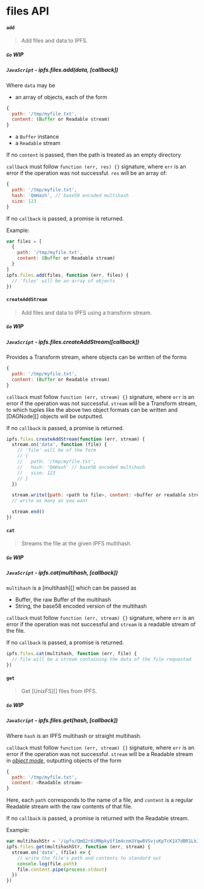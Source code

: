 files API
=========

#### `add`

> Add files and data to IPFS.

##### `Go` **WIP**

##### `JavaScript` - ipfs.files.add(data, [callback])

Where `data` may be

- an array of objects, each of the form
```js
{
  path: '/tmp/myfile.txt',
  content: (Buffer or Readable stream)
}
```
- a `Buffer` instance
- a `Readable` stream

If no `content` is passed, then the path is treated as an empty directory

`callback` must follow `function (err, res) {}` signature, where `err` is an error if the operation was not successful. `res` will be an array of:

```js
{
  path: '/tmp/myfile.txt',
  hash: 'QmHash', // base58 encoded multihash
  size: 123
}
```

If no `callback` is passed, a promise is returned.

Example:

```js
var files = [
  {
    path: '/tmp/myfile.txt',
    content: (Buffer or Readable stream)
  }
]
ipfs.files.add(files, function (err, files) {
  // 'files' will be an array of objects
})
```


#### `createAddStream`

> Add files and data to IPFS using a transform stream.

##### `Go` **WIP**

##### `JavaScript` - ipfs.files.createAddStream([callback])

Provides a Transform stream, where objects can be written of the forms

```js
{
  path: '/tmp/myfile.txt',
  content: (Buffer or Readable stream)
}
```

`callback` must follow `function (err, stream) {}` signature, where `err` is an
error if the operation was not successful. `stream` will be a Transform stream,
to which tuples like the above two object formats can be written and [DAGNode][]
objects will be outputted.

If no `callback` is passed, a promise is returned.

```js
ipfs.files.createAddStream(function (err, stream) {
  stream.on('data', function (file) {
    // 'file' will be of the form
    // {
    //   path: '/tmp/myfile.txt',
    //   hash: 'QmHash' // base58 encoded multihash
    //   size: 123
    // }
  })

  stream.write({path: <path to file>, content: <buffer or readable stream>})
  // write as many as you want

  stream.end()
})
```




#### `cat`

> Streams the file at the given IPFS multihash.

##### `Go` **WIP**

##### `JavaScript` - ipfs.cat(multihash, [callback])

`multihash` is a [multihash][] which can be passed as

- Buffer, the raw Buffer of the multihash 
- String, the base58 encoded version of the multihash

`callback` must follow `function (err, stream) {}` signature, where `err` is an error if the operation was not successful and `stream` is a readable stream of the file.

If no `callback` is passed, a promise is returned.

```js
ipfs.files.cat(multihash, function (err, file) {
  // file will be a stream containing the data of the file requested
})
```


#### `get`
> Get [UnixFS][] files from IPFS.

##### `Go` **WIP**

##### `JavaScript` - ipfs.files.get(hash, [callback])

Where `hash` is an IPFS multihash or straight multihash.

`callback` must follow `function (err, stream) {}` signature, where `err` is an
error if the operation was not successful. `stream` will be a Readable stream in
[*object mode*](https://nodejs.org/api/stream.html#stream_object_mode),
outputting objects of the form

```js
{
  path: '/tmp/myfile.txt',
  content: <Readable stream>
}
```

Here, each `path` corresponds to the name of a file, and `content` is a regular
Readable stream with the raw contents of that file.

If no `callback` is passed, a promise is returned with the Readable stream.

Example:

```js
var multihashStr = '/ipfs/QmQ2r6iMNpky5f1m4cnm3Yqw8VSvjuKpTcK1X7dBR1LkJF'
ipfs.files.get(multihashStr, function (err, stream) {
  stream.on('data', (file) => {
    // write the file's path and contents to standard out
    console.log(file.path)
    file.content.pipe(process.stdout)
  })
})
```

